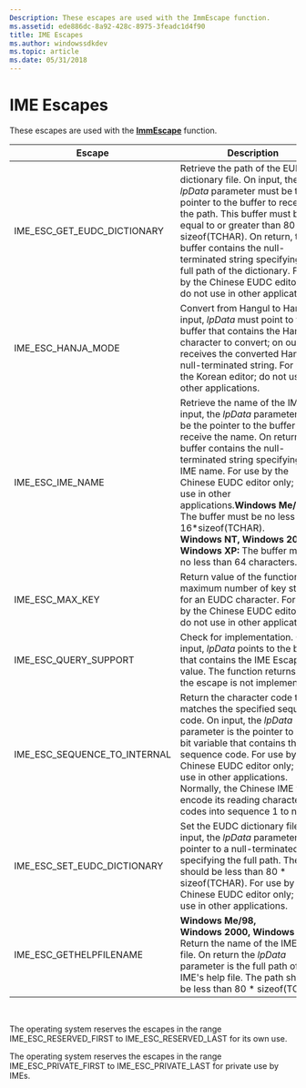 ```yaml
---
Description: These escapes are used with the ImmEscape function.
ms.assetid: ede886dc-8a92-428c-8975-3feadc1d4f90
title: IME Escapes
ms.author: windowssdkdev
ms.topic: article
ms.date: 05/31/2018
---
```


# IME Escapes

These escapes are used with the [**ImmEscape**](/windows/desktop/api/Imm/nf-imm-immescapea) function.



| Escape                           | Description                                                                                                                                                                                                                                                                                                                                                                                                                                                                |
|----------------------------------|----------------------------------------------------------------------------------------------------------------------------------------------------------------------------------------------------------------------------------------------------------------------------------------------------------------------------------------------------------------------------------------------------------------------------------------------------------------------------|
| IME\_ESC\_GET\_EUDC\_DICTIONARY  | Retrieve the path of the EUDC dictionary file. On input, the *lpData* parameter must be the pointer to the buffer to receive the path. This buffer must be equal to or greater than 80 \* sizeof(TCHAR). On return, the buffer contains the null-terminated string specifying the full path of the dictionary. For use by the Chinese EUDC editor only; do not use in other applications.                                                                                  |
| IME\_ESC\_HANJA\_MODE            | Convert from Hangul to Hanja. On input, *lpData* must point to the buffer that contains the Hangul character to convert; on output, it receives the converted Hanja as a null-terminated string. For use by the Korean editor; do not use in other applications.                                                                                                                                                                                                           |
| IME\_ESC\_IME\_NAME              | Retrieve the name of the IME. On input, the *lpData* parameter must be the pointer to the buffer to receive the name. On return, the buffer contains the null-terminated string specifying the IME name. For use by the Chinese EUDC editor only; do not use in other applications.**Windows Me/98/95:** The buffer must be no less than 16\*sizeof(TCHAR).<br/> **Windows NT, Windows 2000, Windows XP:** The buffer must be no less than 64 characters.<br/> |
| IME\_ESC\_MAX\_KEY               | Return value of the function is the maximum number of key stokes for an EUDC character. For use by the Chinese EUDC editor only; do not use in other applications.                                                                                                                                                                                                                                                                                                         |
| IME\_ESC\_QUERY\_SUPPORT         | Check for implementation. On input, *lpData* points to the buffer that contains the IME Escape value. The function returns 0 if the escape is not implemented.                                                                                                                                                                                                                                                                                                             |
| IME\_ESC\_SEQUENCE\_TO\_INTERNAL | Return the character code that matches the specified sequence code. On input, the *lpData* parameter is the pointer to a 32-bit variable that contains the sequence code. For use by the Chinese EUDC editor only; do not use in other applications. Normally, the Chinese IME will encode its reading character codes into sequence 1 to n.                                                                                                                               |
| IME\_ESC\_SET\_EUDC\_DICTIONARY  | Set the EUDC dictionary file. On input, the *lpData* parameter is the pointer to a null-terminated string specifying the full path. The path should be less than 80 \* sizeof(TCHAR). For use by the Chinese EUDC editor only; do not use in other applications.                                                                                                                                                                                                           |
| IME\_ESC\_GETHELPFILENAME        | **Windows Me/98, Windows 2000, Windows XP:** Return the name of the IME's help file. On return the *lpData* parameter is the full path of the IME's help file. The path should be less than 80 \* sizeof(TCHAR).                                                                                                                                                                                                                                                           |



 

The operating system reserves the escapes in the range IME\_ESC\_RESERVED\_FIRST to IME\_ESC\_RESERVED\_LAST for its own use.

The operating system reserves the escapes in the range IME\_ESC\_PRIVATE\_FIRST to IME\_ESC\_PRIVATE\_LAST for private use by IMEs.

 

 




